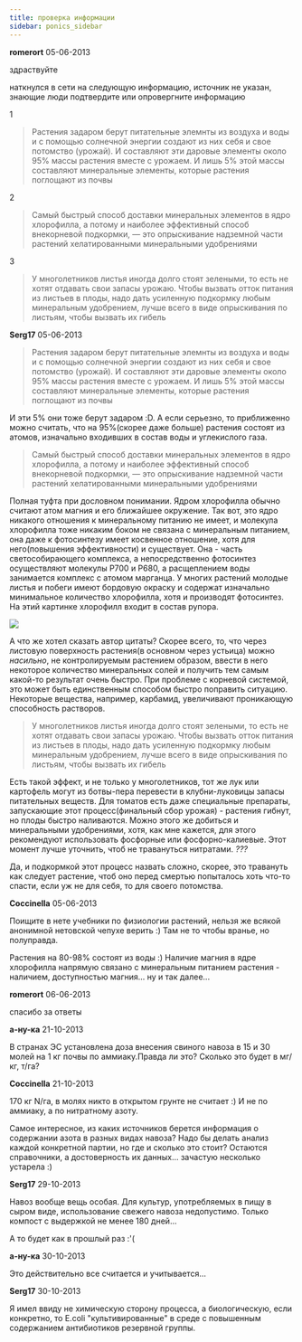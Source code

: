 ```yaml
---
title: проверка информации
sidebar: ponics_sidebar
---
```


**romerort** 05-06-2013

здраствуйте 

наткнулся в сети на следующую информацию, источник не указан, знающие люди подтвердите или опровергните информацию

1

> Растения задаром берут питательные элемнты из воздуха и воды и с помощью солнечной энергии создают из них себя и свое потомство (урожай). И составляют эти даровые элементы около 95% массы растения вместе с урожаем. И лишь 5% этой массы составляют минеральные элементы, которые растения поглощают из почвы

2

> Самый быстрый способ доставки минеральных элементов в ядро хлорофилла, а потому и наиболее эффективный способ внекорневой подкормки, — это опрыскивание надземной части растений хелатированными минеральными удобрениями

3

> У многолетников листья иногда долго стоят зелеными, то есть не хотят отдавать свои запасы урожаю. Чтобы вызвать отток питания из листьев в плоды, надо дать усиленную подкормку любым минеральным удобрением, лучше всего в виде опрыскивания по листьям, чтобы вызвать их гибель



**Serg17** 05-06-2013

> Растения задаром берут питательные элемнты из воздуха и воды и с помощью солнечной энергии создают из них себя и свое потомство (урожай). И составляют эти даровые элементы около 95% массы растения вместе с урожаем. И лишь 5% этой массы составляют минеральные элементы, которые растения поглощают из почвы

И эти 5% они тоже берут задаром :D. А если серьезно, то приближенно можно считать, что на 95%(скорее даже больше) растения состоят из атомов, изначально входивших в состав воды и углекислого газа.

> Самый быстрый способ доставки минеральных элементов в ядро хлорофилла, а потому и наиболее эффективный способ внекорневой подкормки, — это опрыскивание надземной части растений хелатированными минеральными удобрениями

Полная туфта при дословном понимании. Ядром хлорофилла обычно считают атом магния и его ближайшее окружение. Так вот, это ядро никакого отношения к минеральному питанию не имеет, и молекула хлорофилла тоже никаким боком не связана с минеральным питанием, она даже к фотосинтезу имеет косвенное отношение, хотя для него(повышения эффективности) и существует. Она - часть светособирающего комплекса, а непосредственно фотосинтез осуществляют молекулы P700 и P680, а расщеплением воды занимается комплекс с атомом марганца. У многих растений молодые листья и побеги имеют бордовую окраску и содержат изначально минимальное количество хлорофилла, хотя и производят фотосинтез. На этий картинке хлорофилл входит в состав рупора.

![](/imagehost/thumbs/kqk.jpg)

А что же хотел сказать автор цитаты? Скорее всего, то, что через листовую поверхность растения(в основном через устьица) можно _насильно_, не контролируемым растением образом, ввести в него некоторое количество минеральных солей и получить тем самым какой-то результат очень быстро. При проблеме с корневой системой, это может быть единственным способом быстро поправить ситуацию. Некоторые вещества, например, карбамид, увеличивают проникающую способность растворов.

> У многолетников листья иногда долго стоят зелеными, то есть не хотят отдавать свои запасы урожаю. Чтобы вызвать отток питания из листьев в плоды, надо дать усиленную подкормку любым минеральным удобрением, лучше всего в виде опрыскивания по листьям, чтобы вызвать их гибель

Есть такой эффект, и не только у многолетников, тот же лук или картофель могут из ботвы-пера перевести в клубни-луковицы запасы питательных веществ. Для томатов есть даже специальные препараты, запускающие этот процесс(финальный сбор урожая) - растения гибнут, но плоды быстро наливаются. Можно этого же добиться и минеральными удобрениями, хотя, как мне кажется, для этого рекомендуют использовать фосфорные или фосфорно-калиевые. Этот момент лучше уточнить, чтоб не травануться нитратами. *???*

Да, и подкормкой этот процесс назвать сложно, скорее, это травануть как следует растение, чтоб оно перед смертью попыталось хоть что-то спасти, если уж не для себя, то для своего потомства.


**Coccinella** 05-06-2013

Поищите в нете учебники по физиологии растений, нельзя же всякой анонимной нетовской чепухе верить :) Там не то чтобы вранье, но полуправда.

Растения на 80-98% состоят из воды :) Наличие магния в ядре хлорофилла напрямую связано с минеральным питанием растения - наличием, доступностью магния... ну и так далее...


**romerort** 06-06-2013

спасибо за ответы


**а-ну-ка** 21-10-2013

В странах ЭС установлена доза внесения свиного навоза в 15 и 30 молей на 1 кг почвы по аммиаку.Правда ли это? Сколько это будет в мг/кг, т/га?


**Coccinella** 21-10-2013

170 кг N/га, в молях никто в открытом грунте не считает :) И не по аммиаку, а по нитратному азоту.

Самое интересное, из каких источников берется информация о содержании азота в разных видах навоза? Надо бы делать анализ каждой конкретной партии, но где и сколько это стоит? Остаются справочники, а достоверность их данных... зачастую несколько устарела :)


**Serg17** 29-10-2013

Навоз вообще вещь особая. Для культур, употребляемых в пищу в сыром виде, использование свежего навоза недопустимо. Только компост с выдержкой не менее 180 дней...

А то будет как в прошлый раз :&#039;(


**а-ну-ка** 30-10-2013

Это действительно все считается и учитывается...


**Serg17** 30-10-2013

Я имел ввиду не химическую сторону процесса, а биологическую, если конкретно, то E.coli "культивированные" в среде с повышенным содержанием антибиотиков резервной группы.


